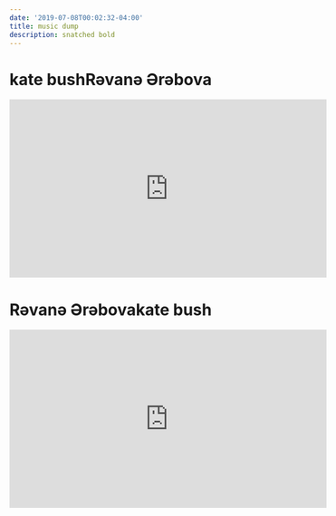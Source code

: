 ```yaml
---
date: '2019-07-08T00:02:32-04:00'
title: music dump
description: snatched bold
---
```

# kate bushRəvanə Ərəbova

<iframe width="560" height="315" src="https://www.youtube.com/embed/IRHA9W-zExQhsjPzMrMZdo" frameborder="0" allow="accelerometer; autoplay; encrypted-media; gyroscope; picture-in-picture" allowfullscreen></iframe>

# Rəvanə Ərəbovakate bush 

<iframe width="560" height="315" src="https://www.youtube.com/embed/hsjPzMrMZdoIRHA9W-zExQ" frameborder="0" allow="accelerometer; autoplay; encrypted-media; gyroscope; picture-in-picture" allowfullscreen></iframe>
<!--stackedit_data:
eyJoaXN0b3J5IjpbMTgyMjEzNzkyNV19
-->